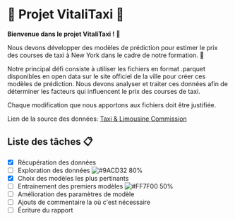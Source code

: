 # :oncoming_taxi: Projet VitaliTaxi :oncoming_taxi:
**Bienvenue dans le projet VitaliTaxi !** 👋 

Nous devons développer des modèles de prédiction pour estimer le prix des courses de taxi à New York dans le cadre de notre formation. 🗽

Notre principal défi consiste à utiliser les fichiers en format .parquet disponibles en open data sur le site officiel de la ville pour créer ces modèles de prédiction. Nous devons analyser et traiter ces données afin de déterminer les facteurs qui influencent le prix des courses de taxi.

Chaque modification que nous apportons aux fichiers doit être justifiée.

Lien de la source des données: [Taxi & Limousine Commission](https://www.nyc.gov/site/tlc/about/tlc-trip-record-data.page)

## Liste des tâches :clipboard:

- [X] Récupération des données
- [ ] Exploration des données ![#9ACD32](https://placehold.co/15x15/9ACD32/9ACD32.png) 80%
- [X] Choix des modèles les plus pertinants
- [ ] Entrainement des premiers modèles ![#FF7F00](https://placehold.co/15x15/FF7F00/FF7F00.png) 50%
- [ ] Amélioration des paramètres de modèle
- [ ] Ajouts de commentaire la où c'est nécessaire
- [ ] Écriture du rapport
